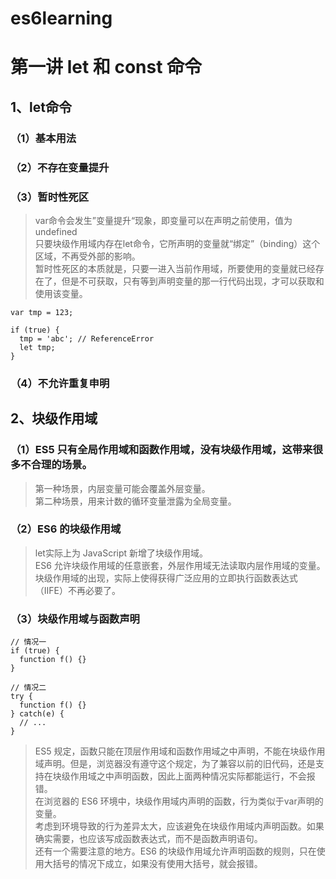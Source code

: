 # es6learning

# 第一讲 let 和 const 命令

## 1、let命令
### （1）基本用法
### （2）不存在变量提升
### （3）暂时性死区
>var命令会发生”变量提升“现象，即变量可以在声明之前使用，值为undefined   <br />
>只要块级作用域内存在let命令，它所声明的变量就“绑定”（binding）这个区域，不再受外部的影响。     <br />
>暂时性死区的本质就是，只要一进入当前作用域，所要使用的变量就已经存在了，但是不可获取，只有等到声明变量的那一行代码出现，才可以获取和使用该变量。    <br />

    var tmp = 123;

    if (true) {
      tmp = 'abc'; // ReferenceError
      let tmp;
    }

### （4）不允许重复申明


## 2、块级作用域
### （1）ES5 只有全局作用域和函数作用域，没有块级作用域，这带来很多不合理的场景。    <br />
>第一种场景，内层变量可能会覆盖外层变量。                                         <br />
>第二种场景，用来计数的循环变量泄露为全局变量。                                        <br />

### （2）ES6 的块级作用域   <br />
>let实际上为 JavaScript 新增了块级作用域。                                  <br />
>ES6 允许块级作用域的任意嵌套，外层作用域无法读取内层作用域的变量。              <br />
>块级作用域的出现，实际上使得获得广泛应用的立即执行函数表达式（IIFE）不再必要了。     <br />

### （3）块级作用域与函数声明
    // 情况一
    if (true) {
      function f() {}
    }

    // 情况二
    try {
      function f() {}
    } catch(e) {
      // ...
    }

>ES5 规定，函数只能在顶层作用域和函数作用域之中声明，不能在块级作用域声明。但是，浏览器没有遵守这个规定，为了兼容以前的旧代码，还是支持在块级作用域之中声明函数，因此上面两种情况实际都能运行，不会报错。      <br />
>在浏览器的 ES6 环境中，块级作用域内声明的函数，行为类似于var声明的变量。   <br />
>考虑到环境导致的行为差异太大，应该避免在块级作用域内声明函数。如果确实需要，也应该写成函数表达式，而不是函数声明语句。   <br />
>还有一个需要注意的地方。ES6 的块级作用域允许声明函数的规则，只在使用大括号的情况下成立，如果没有使用大括号，就会报错。   <br />

